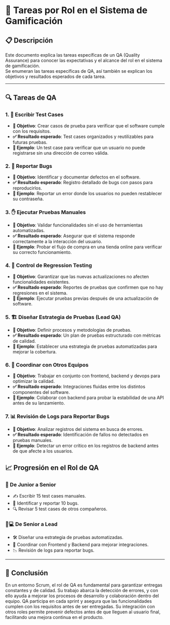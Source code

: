 # 🧪 Tareas por Rol en el Sistema de Gamificación

## 📋 Descripción
Este documento explica las tareas específicas de un QA (Quality Assurance) para conocer las expectativas y el alcance del rol en el sistema de gamificación.  
Se enumeran las tareas específicas de QA, así también se explican los objetivos y resultados esperados de cada tarea.

---

## 🔍 Tareas de QA
### 1. 📝 Escribir Test Cases
- **🎯 Objetivo**: Crear casos de prueba para verificar que el software cumple con los requisitos.
- **✅ Resultado esperado**: Test cases organizados y reutilizables para futuras pruebas.
- **📌 Ejemplo**: Un test case para verificar que un usuario no puede registrarse sin una dirección de correo válida.

### 2. 🐞 Reportar Bugs
- **🎯 Objetivo**: Identificar y documentar defectos en el software.
- **✅ Resultado esperado**: Registro detallado de bugs con pasos para reproducirlos.
- **📌 Ejemplo**: Reportar un error donde los usuarios no pueden restablecer su contraseña.

### 3. ✋ Ejecutar Pruebas Manuales
- **🎯 Objetivo**: Validar funcionalidades sin el uso de herramientas automatizadas.
- **✅ Resultado esperado**: Asegurar que el sistema responde correctamente a la interacción del usuario.
- **📌 Ejemplo**: Probar el flujo de compra en una tienda online para verificar su correcto funcionamiento.

### 4. 🔄 Control de Regression Testing
- **🎯 Objetivo**: Garantizar que las nuevas actualizaciones no afecten funcionalidades existentes.
- **✅ Resultado esperado**: Reportes de pruebas que confirmen que no hay regresiones en el sistema.
- **📌 Ejemplo**: Ejecutar pruebas previas después de una actualización de software.

### 5. 🏗️ Diseñar Estrategia de Pruebas (Lead QA)
- **🎯 Objetivo**: Definir procesos y metodologías de pruebas.
- **✅ Resultado esperado**: Un plan de pruebas estructurado con métricas de calidad.
- **📌 Ejemplo**: Establecer una estrategia de pruebas automatizadas para mejorar la cobertura.

### 6. 🤝 Coordinar con Otros Equipos
- **🎯 Objetivo**: Trabajar en conjunto con frontend, backend y devops para optimizar la calidad.
- **✅ Resultado esperado**: Integraciones fluidas entre los distintos componentes del software.
- **📌 Ejemplo**: Colaborar con backend para probar la estabilidad de una API antes de su lanzamiento.

### 7. 📊 Revisión de Logs para Reportar Bugs
- **🎯 Objetivo**: Analizar registros del sistema en busca de errores.
- **✅ Resultado esperado**: Identificación de fallos no detectados en pruebas manuales.
- **📌 Ejemplo**: Detectar un error crítico en los registros de backend antes de que afecte a los usuarios.

## 📈 Progresión en el Rol de QA

### 👶 De Junior a Senior
- ✍️ Escribir 15 test cases manuales.
- 🐛 Identificar y reportar 10 bugs.
- 🔍 Revisar 5 test cases de otros compañeros.

### 👨💻 De Senior a Lead
- 🛠️ Diseñar una estrategia de pruebas automatizadas.
- 🤝 Coordinar con Frontend y Backend para mejorar integraciones.
- 📉 Revisión de logs para reportar bugs.

---

## 🎯 Conclusión
En un entorno Scrum, el rol de QA es fundamental para garantizar entregas constantes y de calidad. Su trabajo abarca la detección de errores, y con ello ayuda a mejorar los procesos de desarrollo y colaboración dentro del equipo. QA participa en cada sprint y asegura que las funcionalidades cumplen con los requisitos antes de ser entregadas. Su integración con otros roles permite prevenir defectos antes de que lleguen al usuario final, facilitando una mejora continua en el producto.